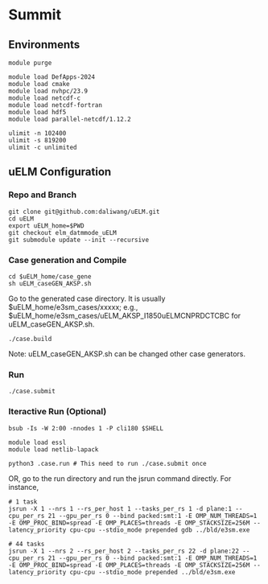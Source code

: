# Summit 

## Environments

```
module purge

module load DefApps-2024
module load cmake
module load nvhpc/23.9
module load netcdf-c
module load netcdf-fortran
module load hdf5
module load parallel-netcdf/1.12.2

ulimit -n 102400
ulimit -s 819200
ulimit -c unlimited
```

## uELM Configuration 

### Repo and Branch 
```
git clone git@github.com:daliwang/uELM.git
cd uELM
export uELM_home=$PWD
git checkout elm_datmmode_uELM
git submodule update --init --recursive
```

### Case generation and Compile 
```
cd $uELM_home/case_gene
sh uELM_caseGEN_AKSP.sh
```

Go to the generated case directory. It is usually $uELM_home/e3sm_cases/xxxxx; e.g., $uELM_home/e3sm_cases/uELM_AKSP_I1850uELMCNPRDCTCBC for uELM_caseGEN_AKSP.sh.
```
./case.build
```

Note: uELM_caseGEN_AKSP.sh can be changed other case generators.

### Run
```
./case.submit
```


### Iteractive Run (Optional)

```
bsub -Is -W 2:00 -nnodes 1 -P cli180 $SHELL

module load essl
module load netlib-lapack

python3 .case.run # This need to run ./case.submit once
```
OR, go to the run directory and run the jsrun command directly. For instance,

```
# 1 task
jsrun -X 1 --nrs 1 --rs_per_host 1 --tasks_per_rs 1 -d plane:1 --cpu_per_rs 21 --gpu_per_rs 0 --bind packed:smt:1 -E OMP_NUM_THREADS=1 -E OMP_PROC_BIND=spread -E OMP_PLACES=threads -E OMP_STACKSIZE=256M --latency_priority cpu-cpu --stdio_mode prepended gdb ../bld/e3sm.exe
```

```
# 44 tasks
jsrun -X 1 --nrs 2 --rs_per_host 2 --tasks_per_rs 22 -d plane:22 --cpu_per_rs 21 --gpu_per_rs 0 --bind packed:smt:1 -E OMP_NUM_THREADS=1 -E OMP_PROC_BIND=spread -E OMP_PLACES=threads -E OMP_STACKSIZE=256M --latency_priority cpu-cpu --stdio_mode prepended ../bld/e3sm.exe
```
